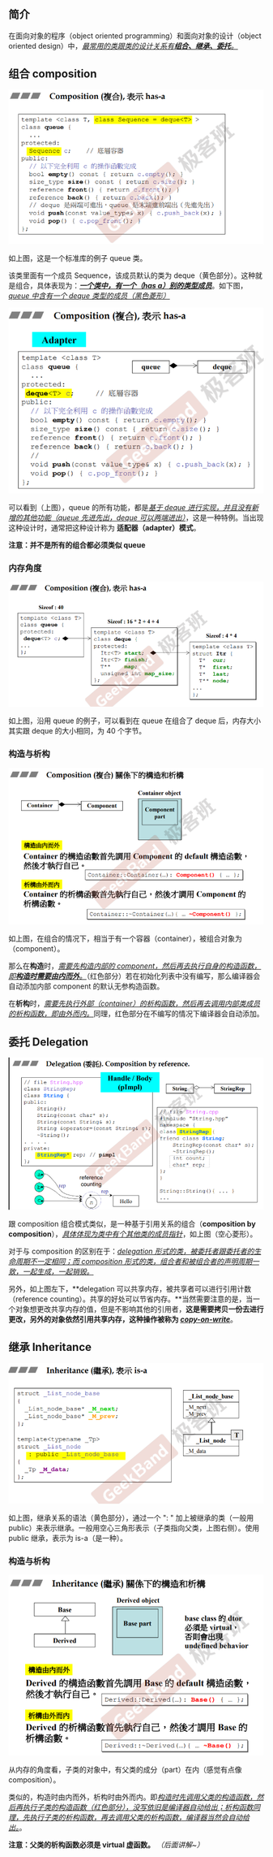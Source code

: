 ## 简介

在面向对象的程序（object oriented programming）和面向对象的设计（object oriented design）中，<u>*最常用的类跟类的设计关系有**组合、继承、委托**。*</u>

## 组合 composition

![image-20230319180312019](image/image-20230319180312019.png)

如上图，这是一个标准库的例子 queue 类。

该类里面有一个成员 Sequence，该成员默认的类为 deque（黄色部分）。这种就是组合，具体表现为：**<u>*一个类中，有一个（has a）别的类型成员*</u>**。如下图，<u>*queue 中含有一个 deque 类型的成员（黑色菱形）*</u>

![image-20230319180701603](image/image-20230319180701603.png)

可以看到（上图），queue 的所有功能，都是<u>*基于 deque 进行实现，并且没有新增的其他功能（queue 先进先出，deque 可以两端进出）*</u>，这是一种特例。当出现这种设计时，通常把这种设计称为 **适配器（adapter）模式**。

**注意：并不是所有的组合都必须类似 queue**

### 内存角度

![image-20230319181552060](image/image-20230319181552060.png)

如上图，沿用 queue 的例子，可以看到在 queue 在组合了 deque 后，内存大小其实跟 deque 的大小相同，为 40 个字节。

### 构造与析构

![image-20230319181706121](image/image-20230319181706121.png)

如上图，在组合的情况下，相当于有一个容器（container），被组合对象为（component）。

那么在**构造**时，<u>*需要先构造内部的 component，然后再去执行自身的构造函数，即**构造时需要由内而外**。*</u>（红色部分）若在初始化列表中没有编写，那么编译器会自动添加内部 component 的默认无参构造函数。

在**析构**时，<u>*需要先执行外部（container）的析构函数，然后再去调用内部类成员的析构函数，即由外而内。*</u>同理，红色部分在不编写的情况下编译器会自动添加。

## 委托 Delegation

![image-20230319183034866](image/image-20230319183034866.png)

跟 composition 组合模式类似，是一种基于引用关系的组合（**composition by composition**），<u>*具体体现为类中有个其他类的成员指针*</u>，如上图（空心菱形）。

对于与 composition 的区别在于：*<u>delegation 形式的类，被委托者跟委托者的生命周期不一定相同；而 composition 形式的类，组合者和被组合者的声明周期一致，一起生成，一起销毁。</u>*

另外，如上图左下，**delegation 可以共享内存，被共享者可以进行引用计数（reference counting）。共享的好处可以节省内存。**当然需要注意的是，当一个对象想更改共享内存的值，但是不影响其他的引用者，**这是需要拷贝一份去进行更改，另外的对象依然引用共享内存，这种操作被称为  <u>*[copy-on-write]()*</u>**。

## 继承 Inheritance

![image-20230319224015027](image/image-20230319224015027.png)

如上图，继承关系的语法（黄色部分），通过一个 ": " 加上被继承的类（一般用public）来表示继承。一般用空心三角形表示（子类指向父类，上图右侧）。使用 public 继承，表示为 is-a（是一种）。

### 构造与析构

![image-20230319224718090](image/image-20230319224718090.png)

从内存的角度看，子类的对象中，有父类的成分（part）在内（感觉有点像composition）。

类似的，构造时由内而外，析构时由外而内。即<u>*构造时先调用父类的构造函数，然后再执行子类的构造函数（红色部分），没写依旧是编译器自动给出；析构函数同理，先执行子类的析构函数，再去调用父类的析构函数，编译器当然会自动给出。*</u>。

**注意：父类的析构函数必须是 virtual 虚函数。** *（后面讲解~）*

